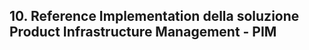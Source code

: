 
## 10. Reference Implementation della soluzione Product Infrastructure Management - PIM

<br />
<br />